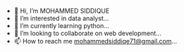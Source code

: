 - 👋 Hi, I’m MOHAMMED SIDDIQUE
- 👀 I’m interested in data analyst...
- 🌱 I’m currently learning python...
- 💞️ I’m looking to collaborate on web development...
- 📫 How to reach me mohammedsiddiqe71@gmail.com...

<!---
MohammedSiddiqe/MohammedSiddiqe is a ✨ special ✨ repository because its `README.md` (this file) appears on your GitHub profile.
You can click the Preview link to take a look at your changes.
--->
